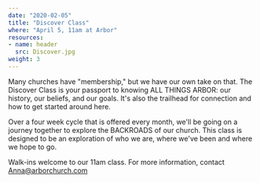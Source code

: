 ```yaml
---
date: "2020-02-05"
title: "Discover Class"
where: "April 5, 11am at Arbor"
resources:
- name: header
  src: Discover.jpg
weight: 3
---
```


Many churches have "membership," but we have our own take on that. The Discover Class is your passport to knowing ALL THINGS ARBOR: our history, our beliefs, and our goals. It's also the trailhead for connection and how to get started around here. 

Over a four week cycle that is offered every month, we'll be going on a journey together to explore the BACKROADS of our church. This class is designed to be an exploration of who we are, where we've been and where we hope to go.

Walk-ins welcome to our 11am class. For more information, contact Anna@arborchurch.com

